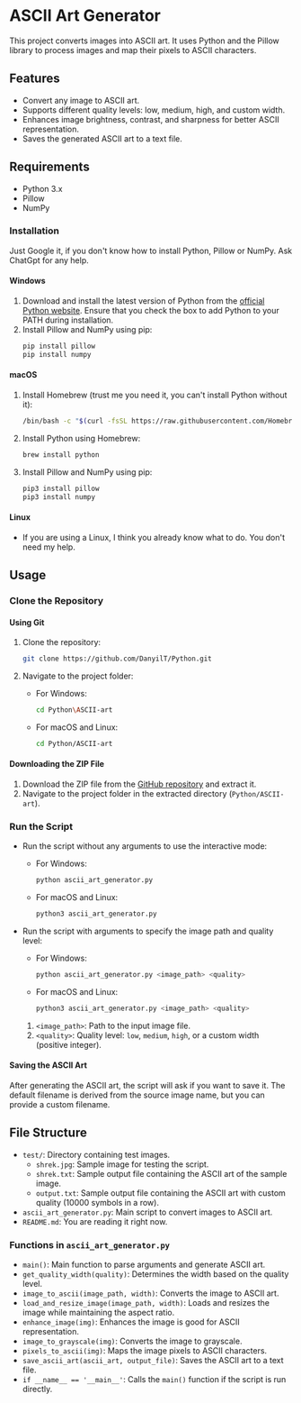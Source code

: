 # ASCII Art Generator

This project converts images into ASCII art. It uses Python and the Pillow library to process images and map their pixels to ASCII characters.

## Features

- Convert any image to ASCII art.
- Supports different quality levels: low, medium, high, and custom width.
- Enhances image brightness, contrast, and sharpness for better ASCII representation.
- Saves the generated ASCII art to a text file.

## Requirements

- Python 3.x
- Pillow
- NumPy

### Installation

Just Google it, if you don't know how to install Python, Pillow or NumPy. Ask ChatGpt for any help.

#### Windows

1. Download and install the latest version of Python from the [official Python website](https://www.python.org/downloads/). Ensure that you check the box to add Python to your PATH during installation.
2. Install Pillow and NumPy using pip:
    ```sh
    pip install pillow
    pip install numpy
    ```

#### macOS

1. Install Homebrew (trust me you need it, you can't install Python without it):
    ```sh
    /bin/bash -c "$(curl -fsSL https://raw.githubusercontent.com/Homebrew/install/HEAD/install.sh)"
    ```
2. Install Python using Homebrew:
     ```sh
     brew install python
     ```
3. Install Pillow and NumPy using pip:
    ```sh
    pip3 install pillow
    pip3 install numpy
    ```

#### Linux

- If you are using a Linux, I think you already know what to do. You don't need my help.

## Usage

### Clone the Repository

#### Using Git

1. Clone the repository:
    ```sh
    git clone https://github.com/DanyilT/Python.git
    ```

2. Navigate to the project folder:
   - For Windows:
        ```sh
        cd Python\ASCII-art
        ```
   - For macOS and Linux:
        ```sh
        cd Python/ASCII-art
        ```

#### Downloading the ZIP File

1. Download the ZIP file from the [GitHub repository](https://github.com/DanyilT/Python.git) and extract it.
2. Navigate to the project folder in the extracted directory (`Python/ASCII-art`).

### Run the Script

- Run the script without any arguments to use the interactive mode:
   - For Windows:
        ```sh
        python ascii_art_generator.py
        ```
   - For macOS and Linux:
        ```sh
        python3 ascii_art_generator.py
        ```

- Run the script with arguments to specify the image path and quality level:
   - For Windows:
       ```sh
       python ascii_art_generator.py <image_path> <quality>
       ```
   - For macOS and Linux:
       ```sh
       python3 ascii_art_generator.py <image_path> <quality>
       ```

  1. `<image_path>`: Path to the input image file.
  2. `<quality>`: Quality level: `low`, `medium`, `high`, or a custom width (positive integer).

#### Saving the ASCII Art

After generating the ASCII art, the script will ask if you want to save it. The default filename is derived from the source image name, but you can provide a custom filename.

## File Structure

- `test/`: Directory containing test images.
    - `shrek.jpg`: Sample image for testing the script.
    - `shrek.txt`: Sample output file containing the ASCII art of the sample image.
    - `output.txt`: Sample output file containing the ASCII art with custom quality (10000 symbols in a row).
- `ascii_art_generator.py`: Main script to convert images to ASCII art.
- `README.md`: You are reading it right now.

### Functions in `ascii_art_generator.py`

- `main()`: Main function to parse arguments and generate ASCII art.
- `get_quality_width(quality)`: Determines the width based on the quality level.
- `image_to_ascii(image_path, width)`: Converts the image to ASCII art.
- `load_and_resize_image(image_path, width)`: Loads and resizes the image while maintaining the aspect ratio.
- `enhance_image(img)`: Enhances the image is good for ASCII representation.
- `image_to_grayscale(img)`: Converts the image to grayscale.
- `pixels_to_ascii(img)`: Maps the image pixels to ASCII characters.
- `save_ascii_art(ascii_art, output_file)`: Saves the ASCII art to a text file.
- `if __name__ == '__main__'`: Calls the `main()` function if the script is run directly.
